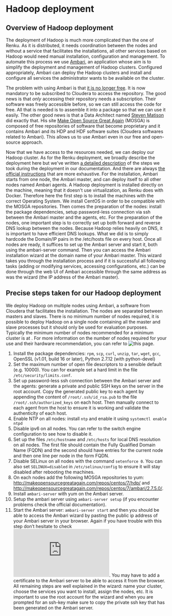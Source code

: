 # Hadoop deployment

## Overview of Hadoop deployment

The deployment of Hadoop is much more complicated than the one of Renku.  As it is distributed, it needs coordination between the nodes and without a service that facilitates the installations, all other services based on Hadoop would need manual installation, configuration and management. To automate this process we use [Ambari](https://www.cloudera.com/products/open-source/apache-hadoop/apache-ambari.html), an application whose aim is to simplify the deployment and management of Hadoop clusters. Configured appropriately, Ambari can deploy the Hadoop clusters and install and configure all services the administrator wants to be available on the cluster.

The problem with using Ambari is that [it is no longer free](https://community.cloudera.com/t5/Support-Questions/How-do-I-download-the-latest-version-of-Ambari-and-HDP/m-p/299115/highlight/true#M219531).  It is now mandatory to be subscribed to Cloudera to access the repository. The good news is that *only* accessing their repository needs a subscription. Their software was freely accessible before, so we can still access the code for free. All that is needed is to assemble it into a package so that we can use it easily. The other good news is that a Data Architect named [Steven Matison](https://ds-steven-matison.github.io/) did exactly that.  His site [Make Open Source Great Again](http://makeopensourcegreatagain.com/) (MOSGA) is composed of free repositories of software that become proprietary and it contains Ambari and its HDP and HDF software suites (Cloudera softwares related to Ambari). This allows us to use Ambari even in our free and open-source approach.

Now that we have access to the resources needed, we can deploy our Hadoop cluster. As for the Renku deployment, we broadly describe the deployment here but we've written [a detailed description](https://github.com/jjjules/renku-hadoop/tree/master/deployments/hadoop) of the steps we took during the deployment in our documentation. And there are always [the official instructions](https://docs.cloudera.com/HDPDocuments/Ambari-2.7.4.0/bk_ambari-installation/content/ch_Getting_Ready.html) that are more exhaustive. For the installation, Ambari starts from one node, the Ambari master, and can deploy itself to all other nodes named Ambari agents. A Hadoop deployment is installed directly on the machine, meaning that it doesn't use virtualization, as Renku does with Docker.  Therefore here the first step is to install the machines with the correct Operating System. We install CentOS in order to be compatible with the MOSGA repositories. Then comes the preparation of the nodes: install the package dependencies, setup password-less connection via ssh between the Ambari master and the agents, etc. For the preparation of the nodes, one important step is to correctly set up both forward and reverse DNS lookup between the nodes. Because Hadoop relies heavily on DNS, it is important to have efficient DNS lookups. What we did is to simply hardcode the Domain/IP pairs in the /etc/hosts file on every host. Once all nodes are ready, it suffices to set up the Ambari server and start it, both using the ambari-server command. Then you can access the Ambari installation wizard at the domain name of your Ambari master.  This wizard takes you through the installation process and if it is successful all following tasks (adding or modifying services, accessing configurations, etc.) can be done through the web UI of Ambari accessible through the same address as was the wizard (the IP address of the Ambari master).

## Precise steps taken for our Hadoop deployment
We deploy Hadoop on multiple nodes using Ambari, a software from Cloudera that facilitates the installation. The nodes are separated between masters and slaves. There is no minimum number of nodes required, it is possible to deploy Hadoop on a single node containing all the master and slave processes but it should only be used for evaluation purposes. Typically the minimum number of nodes recommended for a minimum cluster is at . For more information on the number of nodes required for your use and their hardware recommendation, you can refer to ![this page](./switchengines-configuration/roles).

1. Install the package dependencies: `rpm`, `scp`, `curl`, `unzip`, `tar`, `wget`, `gcc`, OpenSSL (v1.01, build 16 or later), Python 2.7.12 (with python-devel)
1. Set the maximum number of open file descriptors to a sensible default (e.g. 10000). You can for example set a hard limit in the file `/etc/security/limits.conf`.
1. Set up password-less ssh connection between the Ambari server and the agents: generate a private and public SSH keys on the server in the root account. Copy the generated public key to each agent by appending the content of `/root/.ssh/id_rsa.pub` to the file `/root/.ssh/authorized_keys` on each host. Then manually connect to each agent from the host to ensure it is working and validate the authenticity of each host.
1. Enable NTP on all nodes: install `ntp` and enable it using `systemctl enable ntpd`
1. Disable ipv6 on all nodes. You can refer to the switch engine configuration to see how to disable it.
1. Set up the files `/etc/hostname` and `/etc/hosts` for local DNS resolution on all nodes. The first file should contain the Fully Qualified Domain Name (FQDN) and the second should have entries for the current node and then one line per node in the form <Local ip address> <domain name> FQDN.
1. Disable SELinux on all nodes with the command `setenforce 0`. You can also set `SELINUX=disabled` in `/etc/selinux/config` to ensure it will stay disabled after rebooting the machines.
1. On each nodes add the following MOSGA repositories to yum: http://makeopensourcegreatagain.com/repos/centos/7/hdp/ and http://makeopensourcegreatagain.com/repos/centos/7/ambari/2.7.5.0/.
1. Install `ambari-server` with yum on the Ambari server.
1. Setup the ambari server using `ambari-server setup` (if you encounter problems check the official documentation).
1. Start the Ambari server: `ambari-server start` and then you should be able to access the Ambari wizard by pasting the public ip address of your Ambari server in your browser. Again if you have trouble with this step don’t hesitate to check ![the official documentation](https://docs.cloudera.com/HDPDocuments/Ambari-2.7.4.0/bk_ambari-installation/content/ch_Deploy_and_Configure_a_HDP_Cluster.html). You may have to add a certificate to the Ambari server to be able to access it from the browser. All remaining steps are well explained in the wizard: name your cluster, choose the services you want to install, assign the nodes, etc. It is important to use the root account for the wizard and when you are prompted for an ssh-key make sure to copy the private ssh key that has been generated on the Ambari server.

